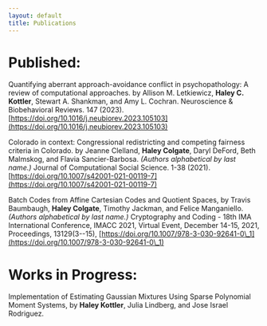 ```yaml
---
layout: default
title: Publications
---
```


# Published:

Quantifying aberrant approach-avoidance conflict in psychopathology: A review of computational approaches. by Allison M. Letkiewicz, **Haley C. Kottler**, Stewart A. Shankman, and Amy L. Cochran. Neuroscience & Biobehavioral Reviews. 147 (2023). [https://doi.org/10.1016/j.neubiorev.2023.105103](https://doi.org/10.1016/j.neubiorev.2023.105103)

Colorado in context: Congressional redistricting and competing fairness criteria in Colorado. by Jeanne Clelland, **Haley Colgate**, Daryl DeFord, Beth Malmskog, and Flavia Sancier-Barbosa. *(Authors alphabetical by last name.)*
Journal of Computational Social Science. 1-38 (2021). [https://doi.org/10.1007/s42001-021-00119-7](https://doi.org/10.1007/s42001-021-00119-7)

Batch Codes from Affine Cartesian Codes and Quotient Spaces, by Travis Baumbaugh, **Haley Colgate**, Timothy Jackman, and Felice Manganiello. *(Authors alphabetical by last name.)* Cryptography and Coding - 18th IMA International Conference, IMACC
2021, Virtual Event, December 14-15, 2021, Proceedings, 13129(3--15), [https://doi.org/10.1007/978-3-030-92641-0\_1](https://doi.org/10.1007/978-3-030-92641-0\_1)

# Works in Progress:

Implementation of Estimating Gaussian Mixtures Using Sparse Polynomial Moment Systems, by **Haley Kottler**, Julia Lindberg, and Jose Israel Rodriguez.

